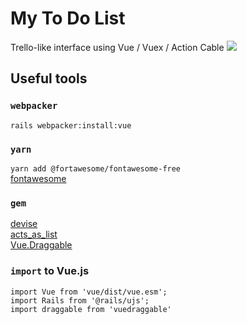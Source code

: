 # My To Do List
Trello-like interface using Vue / Vuex / Action Cable
![](https://i.imgur.com/Q2ic7wX.gif)  

## Useful tools

### `webpacker`
`rails webpacker:install:vue`  

### `yarn`

`yarn add @fortawesome/fontawesome-free`  
[fontawesome](https://fontawesome.com/how-to-use/on-the-web/setup/using-package-managers)  

### `gem`  
[devise](https://github.com/heartcombo/devise)  
[acts_as_list](https://github.com/brendon/acts_as_list)  
[Vue.Draggable](*https://sortablejs.github.io/Vue.Draggable/#/simple*)    

### `import` to Vue.js
`import Vue from 'vue/dist/vue.esm';`  
`import Rails from '@rails/ujs';`  
`import draggable from 'vuedraggable'`    